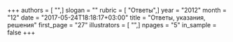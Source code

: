 +++
authors = [ "",]
slogan = ""
rubric = [ "Ответы",]
year = "2012"
month = "12"
date = "2017-05-24T18:18:17+03:00"
title = "Ответы, указания, решения"
first_page = "27"
illustrators = [ "",]
npages = "5"
in_sample = false
+++
